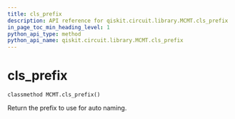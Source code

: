 ```yaml
---
title: cls_prefix
description: API reference for qiskit.circuit.library.MCMT.cls_prefix
in_page_toc_min_heading_level: 1
python_api_type: method
python_api_name: qiskit.circuit.library.MCMT.cls_prefix
---
```


# cls\_prefix

<span id="qiskit.circuit.library.MCMT.cls_prefix" />

`classmethod MCMT.cls_prefix()`

Return the prefix to use for auto naming.

